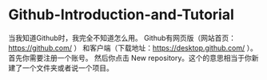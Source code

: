 # Github-Introduction-and-Tutorial
当我知道Github时，我完全不知道怎么用。
Github有网页版（网站首页：https://github.com/ ） 和客户端（下载地址：https://desktop.github.com/ ）。
首先你需要注册一个账号。
然后你点击 New repository。这个的意思相当于你新建了一个文件夹或者说一个项目。
